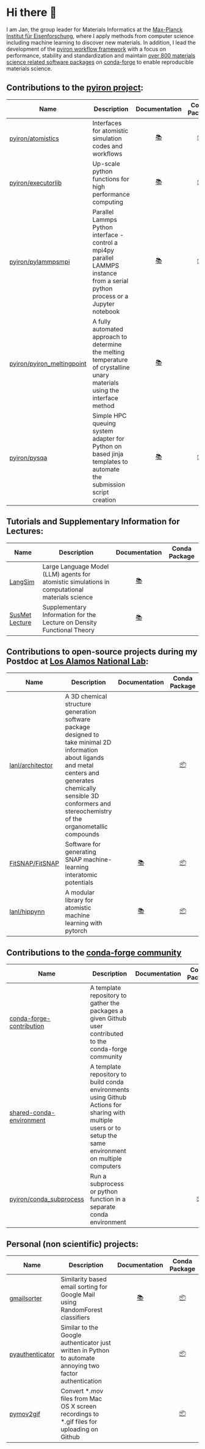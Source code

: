 # Hi there 👋
I am Jan, the group leader for Materials Informatics at the [Max-Planck Institut für Eisenforschung](https://github.com/eisenforschung), where I apply methods from computer science including machine learning to discover new materials. 
In addition, I lead the development of the [pyiron workflow framework](https://github.com/pyiron) with a focus on performance, stability and standardization and maintain [over 800 materials science related software packages](https://github.com/jan-janssen/conda-forge-contribution) on [conda-forge](https://github.com/conda-forge) to enable reproducible materials science.

## Contributions to the [pyiron project](https://github.com/pyiron): 

| Name | Description |Documentation | Conda Package | 
|------|-------------|:-------------:|:-------------:|
| [pyiron/atomistics](https://github.com/pyiron/atomistics) | Interfaces for atomistic simulation codes and workflows | [:books:](https://atomistics.readthedocs.io) | [:package:](https://anaconda.org/conda-forge/atomistics) |
| [pyiron/executorlib](https://github.com/pyiron/executorlib) | Up-scale python functions for high performance computing | [:books:](https://executorlib.readthedocs.io) | [:package:](https://anaconda.org/conda-forge/executorlib) |
| [pyiron/pylammpsmpi](https://github.com/pyiron/pylammpsmpi) | Parallel Lammps Python interface - control a mpi4py parallel LAMMPS instance from a serial python process or a Jupyter notebook | [:books:](https://pylammpsmpi.readthedocs.io) | [:package:](https://anaconda.org/conda-forge/pylammpsmpi) |
| [pyiron/pyiron_meltingpoint](https://github.com/pyiron/pyiron_meltingpoint) | A fully automated approach to determine the melting temperature of crystalline unary materials using the interface method | [:books:](http://pyiron.org/pyiron_meltingpoint/) | |
| [pyiron/pysqa](https://github.com/pyiron/pysqa) | Simple HPC queuing system adapter for Python on based jinja templates to automate the submission script creation | [:books:](https://pysqa.readthedocs.io) | [:package:](https://anaconda.org/conda-forge/pysqa) |

## Tutorials and Supplementary Information for Lectures: 

| Name | Description |Documentation | Conda Package | 
|------|-------------|:-------------:|:-------------:|
| [LangSim](https://github.com/jan-janssen/LangSim) | Large Language Model (LLM) agents for atomistic simulations in computational materials science | [:books:](http://jan-janssen.com/LangSim) |  |
| [SusMet Lecture](https://github.com/jan-janssen/susmet) | Supplementary Information for the Lecture on Density Functional Theory | [:books:](http://jan-janssen.com/susmet/) |  |

## Contributions to open-source projects during my Postdoc at [Los Alamos National Lab](https://github.com/lanl):

| Name | Description | Documentation | Conda Package |
|------|-------------|:-------------:|:-------------:|
| [lanl/architector](https://github.com/lanl/Architector) | A 3D chemical structure generation software package designed to take minimal 2D information about ligands and metal centers and generates chemically sensible 3D conformers and stereochemistry of the organometallic compounds | | [:package:](https://anaconda.org/conda-forge/architector) |
| [FitSNAP/FitSNAP](https://github.com/FitSNAP/FitSNAP) | Software for generating SNAP machine-learning interatomic potentials | [:books:](https://fitsnap.github.io) | [:package:](https://anaconda.org/conda-forge/fitsnap3) |
| [lanl/hippynn](https://github.com/lanl/hippynn) | A modular library for atomistic machine learning with pytorch | [:books:](https://lanl.github.io/hippynn/) | [:package:](https://anaconda.org/conda-forge/hippynn) |

## Contributions to the [conda-forge community](https://github.com/conda-forge) 

| Name | Description | Documentation | Conda Package |
|------|-------------|:-------------:|:-------------:|
| [conda-forge-contribution](https://github.com/jan-janssen/conda-forge-contribution) | A template repository to gather the packages a given Github user contributed to the conda-forge community | | | 
| [shared-conda-environment](https://github.com/jan-janssen/shared-conda-environment) | A template repository to build conda environments using Github Actions for sharing with multiple users or to setup the same environment on multiple computers | | |
| [pyiron/conda_subprocess](https://github.com/pyiron/conda_subprocess) | Run a subprocess or python function in a separate conda environment | | [:package:](https://anaconda.org/conda-forge/conda_subprocess) |

## Personal (non scientific) projects: 

| Name | Description | Documentation | Conda Package |
|------|-------------|:-------------:|:-------------:|
| [gmailsorter](https://github.com/jan-janssen/gmailsorter) | Similarity based email sorting for Google Mail using RandomForest classifiers | [:books:](https://gmailsorter.readthedocs.io/) | [:package:](https://anaconda.org/conda-forge/gmailsorter) |
| [pyauthenticator](https://github.com/jan-janssen/pyauthenticator) | Similar to the Google authenticator just written in Python to automate annoying two factor authentication |  | [:package:](https://anaconda.org/conda-forge/pyauthenticator) |
| [pymov2gif](https://github.com/jan-janssen/pymov2gif) | Convert *.mov files from Mac OS X screen recordings to *.gif files for uploading on Github | | [:package:](https://anaconda.org/conda-forge/pymov2gif) | 

